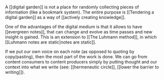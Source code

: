 A [[digital garden]] is not a place for randomly collecting pieces of information (like a bookmark system). The entire purpose is [[Tendering a digital garden]] as a way of [[actively creating knowledge]]. 

One of the advantages of the digital medium is that it allows to have [[evergreen notes]], that can change and evolve as time passes and new insight is gained. This is an extension to [[The Luhmann method]], in which [[Luhmann notes are static|notes are static]]. 

If we put our own voice on each note (as opposed to quoting by copy/pasting), then the most part of the work is done. We can go from content consumers to content producers simply by putting thought and our context into what we write (see: [[hermeneutic circle]], [[lower the barrier to writing]]). 